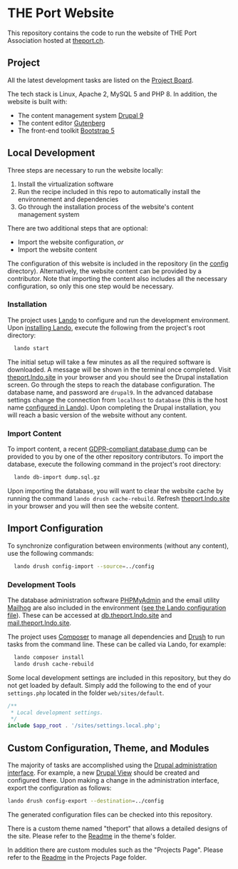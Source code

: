 # THE Port Website

This repository contains the code to run the website of THE Port Association hosted at [theport.ch](https://theport.ch).

## Project

All the latest development tasks are listed on the [Project Board](https://github.com/THEPortatCERN/THE-Port-Website/projects/1).

The tech stack is Linux, Apache 2, MySQL 5 and PHP 8. In addition, the website is built with:

* The content management system [Drupal 9](https://www.drupal.com/)
* The content editor [Gutenberg](https://drupalgutenberg.org/)
* The front-end toolkit [Bootstrap 5](https://getbootstrap.com/)

## Local Development

Three steps are necessary to run the website locally:

1. Install the virtualization software
2. Run the recipe included in this repo to automatically install the environnement and dependencies
3. Go through the installation process of the website's content management system

There are two additional steps that are optional:

* Import the website configuration, *or*
* Import the website content

The configuration of this website is included in the repository (in the [config](./config) directory). Alternatively, the website content can be provided by a contributor. Note that importing the content also includes all the necessary configuration, so only this one step would be necessary.

### Installation

The project uses [Lando](https://lando.dev/) to configure and run the development environment. Upon [installing Lando](https://lando.dev/download/), execute the following from the project's root directory:

```bash
  lando start
```

The initial setup will take a few minutes as all the required software is downloaded. A message will be shown in the terminal once completed. Visit [theport.lndo.site](http://theport.lndo.site/) in your browser and you should see the Drupal installation screen. Go through the steps to reach the database configuration. The database name, and password are `drupal9`. In the advanced database settings change the connection from `localhost` to `database` (this is the host name [configured in Lando](.lando.yml)). Upon completing the Drupal installation, you will reach a basic version of the website without any content.

### Import Content

To import content, a recent [GDPR-compliant database dump](https://www.drupal.org/project/drupal_gdpr_team) can be provided to you by one of the other repository contributors. To import the database, execute the following command in the project's root directory:

```bash
  lando db-import dump.sql.gz
```

Upon importing the database, you will want to clear the website cache by running the command `lando drush cache-rebuild`. Refresh [theport.lndo.site](http://theport.lndo.site/) in your browser and you will then see the website content.

## Import Configuration

To synchronize configuration between environments (without any content), use the following commands:

```bash
  lando drush config-import --source=../config
```

### Development Tools

The database administration software [PHPMyAdmin](https://www.phpmyadmin.net/) and the email utility [Mailhog](https://github.com/mailhog/MailHog) are also included in the environment ([see the Lando configuration file](.lando.yml)). These can be accessed at [db.theport.lndo.site](http://db.theport.lndo.site) and [mail.theport.lndo.site](http://mail.theport.lndo.site).

The project uses [Composer](https://getcomposer.org/) to manage all dependencies and [Drush](https://www.drush.org/) to run tasks from the command line. These can be called via Lando, for example:

```bash
  lando composer install
  lando drush cache-rebuild
```

Some local development settings are included in this repository, but they do not get loaded by default. Simply add the following to the end of your `settings.php` located in the folder `web/sites/default`.

```php
/**
 * Local development settings.
 */
include $app_root . '/sites/settings.local.php';
```

## Custom Configuration, Theme, and Modules

The majority of tasks are accomplished using the [Drupal administration interface](http://theport.lndo.site/user/login). For example, a new [Drupal View](https://www.drupal.org/docs/8/core/modules/views) should be created and configured there. Upon making a change in the administration interface, export the configuration as follows:

```bash
lando drush config-export --destination=../config
```

The generated configuration files can be checked into this repository.

There is a custom theme named "theport" that allows a detailed designs of the site. Please refer to the [Readme](./web/themes/custom/theport/Readme.md) in the theme's folder.

In addition there are custom modules such as the "Projects Page". Please refer to the [Readme](./web/modules/custom/projects_page/Readme.md) in the Projects Page folder.
